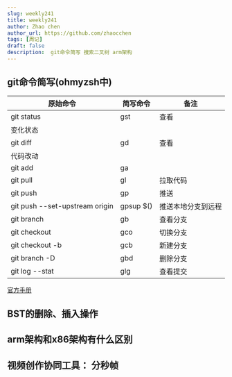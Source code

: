 ```yaml
---
slug: weekly241
title: weekly241
author: Zhao chen
author_url: https://github.com/zhaocchen
tags: [周记]
draft: false
description:  git命令简写 搜索二叉树 arm架构
---
```


<!--truncate-->

## git命令简写(ohmyzsh中)

| 原始命令 | 简写命令 | 备注 |
| --- | --- | --- |
| git status | gst | 查看
变化状态 |
| git diff | gd | 查看
代码改动 |
| git add | ga |  |
| git pull | gl | 拉取代码 |
| git push | gp | 推送 |
| git push --set-upstream origin | gpsup $() | 推送本地分支到远程 |
| git branch | gb | 查看分支 |
| git checkout | gco | 切换分支 |
| git checkout -b | gcb | 新建分支 |
| git branch -D | gbd | 删除分支 |
| git log --stat | glg | 查看提交 |

[官方手册](https://github.com/ohmyzsh/ohmyzsh/blob/master/plugins/git/git.plugin.zsh)

## BST的删除、插入操作

## arm架构和x86架构有什么区别

## 视频创作协同工具： 分秒帧

